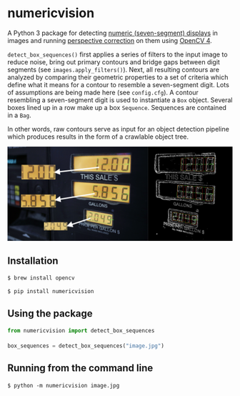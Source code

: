# numericvision

A Python 3 package for detecting
[numeric (seven-segment) displays](https://en.wikipedia.org/wiki/Seven-segment_display) in images
and running [perspective correction](https://en.wikipedia.org/wiki/Perspective_control) on them
using [OpenCV 4](https://opencv.org).

`detect_box_sequences()` first applies a series of filters to the input image to reduce noise, bring
out primary contours and bridge gaps between digit segments (see `images.apply_filters()`). Next,
all resulting contours are analyzed by comparing their geometric properties to a set of criteria
which define what it means for a contour to resemble a seven-segment digit. Lots of assumptions are
being made here (see `config.cfg`). A contour resembling a seven-segment digit is used to
instantiate a `Box` object. Several boxes lined up in a row make up a box `Sequence`. Sequences are
contained in a `Bag`.

In other words, raw contours serve as input for an object detection pipeline which produces results
in the form of a crawlable object tree.

![Demo](tests/demo.png)

## Installation

```
$ brew install opencv
```
```
$ pip install numericvision
```

## Using the package

```python
from numericvision import detect_box_sequences

box_sequences = detect_box_sequences("image.jpg")
```

## Running from the command line

```
$ python -m numericvision image.jpg
```
